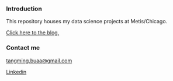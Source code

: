 
### Introduction

This repository houses my data science projects at Metis/Chicago. <p>

[Click here to the blog.](https://tangming2008.github.io/)


### Contact me

[tangming.buaa@gmail.com](mailto:email@domain.com)

[Linkedin](https://www.linkedin.com/in/tangming1990/)
